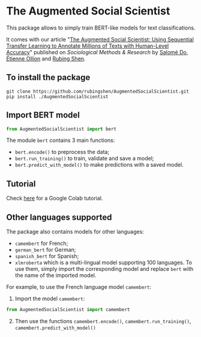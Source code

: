 # The Augmented Social Scientist

This package allows to simply train BERT-like models for text classifications. 

It comes with our article "[The Augmented Social Scientist: Using Sequential Transfer Learning to Annotate Millions of Texts with Human-Level Accuracy](https://journals.sagepub.com/doi/abs/10.1177/00491241221134526)" published on *Sociological Methods & Research* by [Salomé Do](https://sally14.github.io), [Étienne Ollion](https://ollion.cnrs.fr/english/) and [Rubing Shen](https://rubingshen.github.io). 



## To install the package
```
git clone https://github.com/rubingshen/AugmentedSocialScientist.git  
pip install ./AugmentedSocialScientist
```

## Import BERT model
```python
from AugmentedSocialScientist import bert
```

The module `bert` contains 3 main functions:
- `bert.encode()` to preprocess the data;
- `bert.run_training()` to train, validate and save a model;
- `bert.predict_with_model()`  to make predictions with a saved model.

## Tutorial
Check [here](https://colab.research.google.com/drive/132_oDik-SOWve31tZ8D1VOx1Sj_Cyzn7?usp=sharing) for a Google Colab tutorial.

## Other languages supported

The package also contains models for other languages:
- `camembert` for French;
- `german_bert` for German;
- `spanish_bert` for Spanish;
 - `xlmroberta` which is a multi-lingual model supporting 100 languages.
To use them, simply import the corresponding model and replace `bert` with the name of the imported model.

For example, to use the French language model `camembert`:
 1. Import the model `camembert`:
```python
from AugmentedSocialScientist import camembert
```
 2. Then use the functions `camembert.encode()`, `camembert.run_training()`, `camembert.predict_with_model()`


